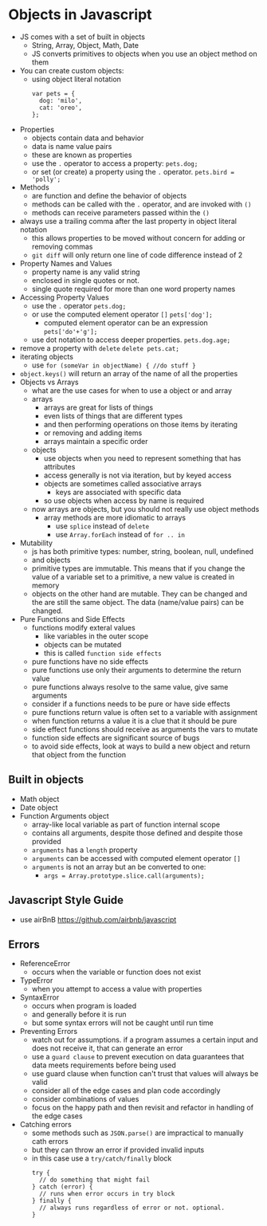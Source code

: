 # Objects in Javascript


  * JS comes with a set of built in objects
      * String, Array, Object, Math, Date
      * JS converts primitives to objects when you use an object method on them
  * You can create custom objects:
      * using object literal notation
          ```
          var pets = {
            dog: 'milo',
            cat: 'oreo',
          };
          ```
  * Properties
      * objects contain data and behavior
      * data is name value pairs
      * these are known as properties
      * use the `.` operator to access a property: `pets.dog;`
      * or set (or create) a property using the `.` operator. `pets.bird = 'polly';`
  * Methods
      * are function and define the behavior of objects
      * methods can be called with the `.` operator, and are invoked with `()`
      * methods can receive parameters passed within the `()`
  * always use a trailing comma after the last property in object literal notation
      * this allows properties to be moved without concern for adding or removing commas
      * `git diff` will only return one line of code difference instead of 2
  * Property Names and Values
      * property name is any valid string
      * enclosed in single quotes or not.  
      * single quote required for more than one word property names
  * Accessing Property Values
      * use the `.` operator `pets.dog;`
      * or use the computed element operator `[]` `pets['dog'];`
          * computed element operator can be an expression `pets['do'+'g'];`
      * use dot notation to access deeper properties.  `pets.dog.age;`
  * remove a property with `delete`  `delete pets.cat;`
  * iterating objects
      * use `for (someVar in objectName) { //do stuff }`
  * `object.keys()` will return an array of the name of all the properties
  * Objects vs Arrays
      * what are the use cases for when to use a object or and array
      * arrays
          * arrays are great for lists of things
          * even lists of things that are different types
          * and then performing operations on those items by iterating
          * or removing and adding items
          * arrays maintain a specific order
      * objects
          * use objects when you need to represent something that has attributes
          * access generally is not via iteration, but by keyed access
          * objects are sometimes called associative arrays
              * keys are associated with specific data
          * so use objects when access by name is required
      * now arrays are objects, but you should not really use object methods
          * array methods are more idiomatic to arrays
              * use `splice` instead of `delete`
              * use `Array.forEach` instead of `for .. in`
  * Mutability
      * js has both primitive types: number, string, boolean, null, undefined
      * and objects
      * primitive types are immutable. This means that if you change the
        value of a variable set to a primitive, a new value is created in memory
      * objects on the other hand are mutable. They can be changed and the are still
        the same object. The data (name/value pairs) can be changed.
  * Pure Functions and Side Effects
      * functions modify exteral values
          * like variables in the outer scope
          * objects can be mutated
          * this is called `function side effects`
      * pure functions have no side effects
      * pure functions use only their arguments to determine the return value
      * pure functions always resolve to the same value, give same arguments
      * consider if a functions needs to be pure or have side effects
      * pure functions return value is often set to a variable with assignment
      * when function returns a value it is a clue that it should be pure
      * side effect functions should receive as arguments the vars to mutate
      * function side effects are significant source of bugs
      * to avoid side effects, look at ways to build a new object and return that object from the function

## Built in objects
  * Math object
  * Date object
  * Function Arguments object
      * array-like local variable as part of function internal scope
      * contains all arguments, despite those defined and despite those provided
      * `arguments` has a `length` property
      * `arguments` can be accessed with computed element operator `[]`
      * `arguments` is not an array but an be converted to one:
          * `args = Array.prototype.slice.call(arguments);`

## Javascript Style Guide
  * use airBnB https://github.com/airbnb/javascript

## Errors
  * ReferenceError
      * occurs when the variable or function does not exist
  * TypeError
      * when you attempt to access a value with properties
  * SyntaxError
      * occurs when program is loaded
      * and generally before it is run
      * but some syntax errors will not be caught until run time
  * Preventing Errors
      * watch out for assumptions. if a program assumes a certain input
        and does not receive it, that can generate an error
      * use a `guard clause` to prevent execution on data
        guarantees that data meets requirements before being used
      * use guard clause when function can't trust that values
        will always be valid
      * consider all of the edge cases and plan code accordingly
      * consider combinations of values
      * focus on the happy path and then revisit and refactor in handling
        of the edge cases
  * Catching errors
      * some methods such as `JSON.parse()` are impractical to manually cath errors
      * but they can throw an error if provided invalid inputs
      * in this case use a `try/catch/finally` block
        ```
        try {
          // do something that might fail
        } catch (error) {
          // runs when error occurs in try block
        } finally {
          // always runs regardless of error or not. optional.
        }
